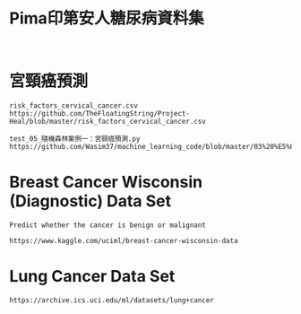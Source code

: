 
# Pima印第安人糖尿病資料集
```


```

# 宮頸癌預測
```
risk_factors_cervical_cancer.csv
https://github.com/TheFloatingString/Project-Heal/blob/master/risk_factors_cervical_cancer.csv

```
```
test_05_隨機森林案例一：宮頸癌預測.py
https://github.com/Wasim37/machine_learning_code/blob/master/03%20%E5%86%B3%E7%AD%96%E6%A0%91%20Decision%20Tree/test_05_%E9%9A%8F%E6%9C%BA%E6%A3%AE%E6%9E%97%E6%A1%88%E4%BE%8B%E4%B8%80%EF%BC%9A%E5%AE%AB%E9%A2%88%E7%99%8C%E9%A2%84%E6%B5%8B.py
```

# Breast Cancer Wisconsin (Diagnostic) Data Set
```
Predict whether the cancer is benign or malignant

https://www.kaggle.com/uciml/breast-cancer-wisconsin-data
```

# Lung Cancer Data Set
```
https://archive.ics.uci.edu/ml/datasets/lung+cancer
```
